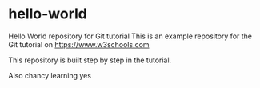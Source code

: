 # hello-world
Hello World repository for Git tutorial
This is an example repository for the Git tutorial on https://www.w3schools.com

This repository is built step by step in the tutorial.

Also chancy learning
yes

